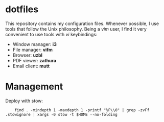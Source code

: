 # dotfiles
This repository contains my configuration files.
Whenever possible, I use tools that follow the Unix philosophy.
Being a *vim* user, I find it very convenient to use tools with *vi* keybindings:

+ Window manager: **i3**
+ File manager: **vifm**
+ Browser: **uzbl**
+ PDF viewer: **zathura**
+ Email client: **mutt**

# Management
Deploy with stow:

```
    find . -mindepth 1 -maxdepth 1 -printf "%P\\0" | grep -zvFf .stowignore | xargs -0 stow -t $HOME --no-folding
```
